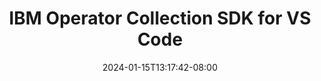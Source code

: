 ---
weight: 600
title: "IBM Operator Collection SDK for VS Code"
description: ""
icon: "extension"
date: "2024-01-15T13:17:42-08:00"
lastmod: "2024-01-15T13:17:42-08:00"
draft: true
toc: true
---